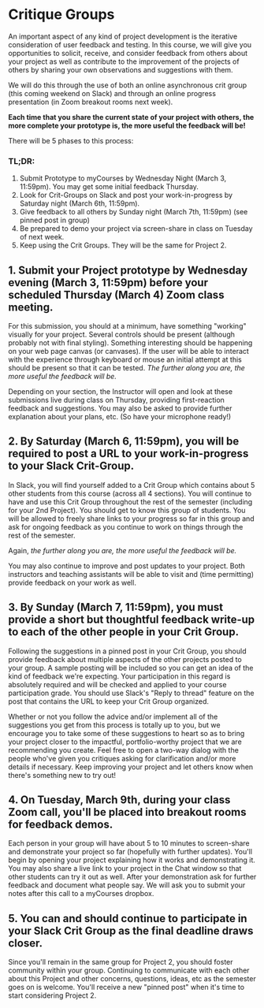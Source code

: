 # Critique Groups

An important aspect of any kind of project development is the iterative consideration of user feedback and testing.  In this course, we will give you opportunities to solicit, receive, and consider feedback from others about your project as well as contribute to the improvement of the projects of others by sharing your own observations and suggestions with them.

We will do this through the use of both an online asynchronous crit group (this coming weekend on Slack) and through an online progress presentation (in Zoom breakout rooms next week).

**Each time that you share the current state of your project with others, the more complete your prototype is, the more useful the feedback will be!**

There will be 5 phases to this process: 

### TL;DR:
  1. Submit Prototype to myCourses by Wednesday Night (March 3, 11:59pm).  You may get some initial feedback Thursday. 
  2. Look for Crit-Groups on Slack and post your work-in-progress by Saturday night (March 6th, 11:59pm). 
  3. Give feedback to all others by Sunday night (March 7th, 11:59pm) (see pinned post in group)
  4. Be prepared to demo your project via screen-share in class on Tuesday of next week. 
  5. Keep using the Crit Groups.  They will be the same for Project 2.

## 1. Submit your Project prototype by Wednesday evening (March 3, 11:59pm) before your scheduled Thursday (March 4) Zoom class meeting.

For this submission, you should at a minimum, have something "working" visually for your project.  Several controls should be present (although probably not with final styling).  Something interesting should be happening on your web page canvas (or canvases).  If the user will be able to interact with the experience through keyboard or mouse an initial attempt at this should be present so that it can be tested.  *The further along you are, the more useful the feedback will be.*

Depending on your section, the Instructor will open and look at these submissions live during class on Thursday, providing first-reaction feedback and suggestions.  You may also be asked to provide further explanation about your plans, etc.  (So have your microphone ready!)

## 2. By Saturday (March 6, 11:59pm), you will be required to post a URL to your work-in-progress to your Slack Crit-Group.

In Slack, you will find yourself added to a Crit Group which contains about 5 other students from this course (across all 4 sections).  You will continue to have and use this Crit Group throughout the rest of the semester (including for your 2nd Project).  You should get to know this group of students.  You will be allowed to freely share links to your progress so far in this group and ask for ongoing feedback as you continue to work on things through the rest of the semester.

Again, *the further along you are, the more useful the feedback will be.*

You may also continue to improve and post updates to your project.  Both instructors and teaching assistants will be able to visit and (time permitting) provide feedback on your work as well.

## 3. By Sunday (March 7, 11:59pm), you must provide a short but thoughtful feedback write-up to each of the other people in your Crit Group. 

Following the suggestions in a pinned post in your Crit Group, you should provide feedback about multiple aspects of the other projects posted to your group.  A sample posting will be included so you can get an idea of the kind of feedback we're expecting. Your participation in this regard is absolutely required and will be checked and applied to your course participation grade. You should use Slack's "Reply to thread" feature on the post that contains the URL to keep your Crit Group organized.

Whether or not you follow the advice and/or implement all of the suggestions you get from this process is totally up to you, but we encourage you to take some of these suggestions to heart so as to bring your project closer to the impactful, portfolio-worthy project that we are recommending you create.  Feel free to open a two-way dialog with the people who've given you critiques asking for clarification and/or more details if necessary.  Keep improving your project and let others know when there's something new to try out!

## 4. On Tuesday, March 9th, during your class Zoom call, you'll be placed into breakout rooms for feedback demos.  

Each person in your group will have about 5 to 10 minutes to screen-share and demonstrate your project so far (hopefully with further updates).  You'll begin by opening your project explaining how it works and demonstrating it.  You may also share a live link to your project in the Chat window so that other students can try it out as well.  After your demonstration ask for further feedback and document what people say.  We will ask you to submit your notes after this call to a myCourses dropbox.

## 5. You can and should continue to participate in your Slack Crit Group as the final deadline draws closer.  

Since you'll remain in the same group for Project 2, you should foster community within your group.  Continuing to communicate with each other about this Project and other concerns, questions, ideas, etc as the semester goes on is welcome.  You'll receive a new "pinned post" when it's time to start considering Project 2.

